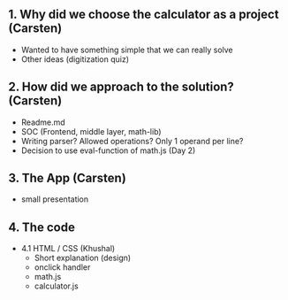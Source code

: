 ## 1. Why did we choose the calculator as a project (Carsten)
- Wanted to have something simple that we can really solve
- Other ideas (digitization quiz)

## 2. How did we approach to the solution? (Carsten)
- Readme.md
- SOC (Frontend, middle layer, math-lib)
- Writing parser? Allowed operations? Only 1 operand per line?
- Decision to use eval-function of math.js (Day 2)

## 3. The App (Carsten)
- small presentation

## 4. The code
- 4.1 HTML / CSS (Khushal)
  - Short explanation (design)
  - onclick handler
  - math.js
  - calculator.js
    



